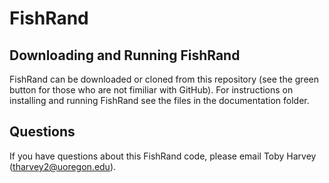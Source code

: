 # FishRand

## Downloading and Running FishRand

FishRand can be downloaded or cloned from this repository (see the green button for those who are not fimiliar with GitHub). For instructions on installing and running FishRand see the files in the documentation folder.

## Questions

If you have questions about this FishRand code, please email Toby Harvey (tharvey2@uoregon.edu).
